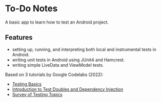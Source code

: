 # To-Do Notes

A basic app to learn how to test an Android project.

<!-- <p align="center">
<img src="screenshot.png" style="width:528px;max-width: 100%;">
</p> -->

## Features

- setting up, running, and interpreting both local and instrumental tests in Android.
- writing unit tests in Android using JUnit4 and Hamcrest.
- writing simple LiveData and ViewModel tests.

Based on 3 tutorials by Google Codelabs (2022):

- [Testing Basics](https://codelabs.developers.google.com/codelabs/advanced-android-kotlin-training-testing-basics)
- [Introduction to Test Doubles and Dependency Injection](https://codelabs.developers.google.com/codelabs/advanced-android-kotlin-training-testing-test-doubles)
- [Survey of Testing Topics](https://codelabs.developers.google.com/codelabs/advanced-android-kotlin-training-testing-survey)
